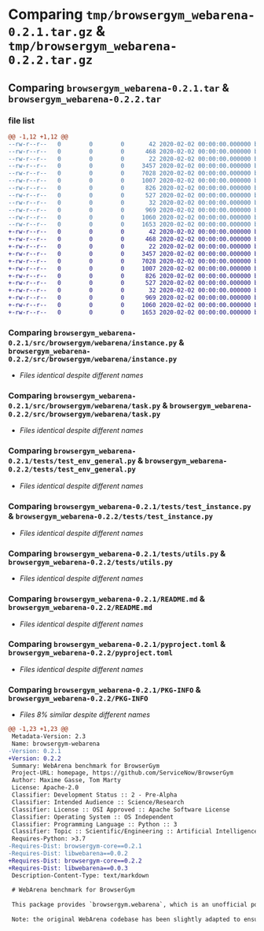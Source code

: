 # Comparing `tmp/browsergym_webarena-0.2.1.tar.gz` & `tmp/browsergym_webarena-0.2.2.tar.gz`

## Comparing `browsergym_webarena-0.2.1.tar` & `browsergym_webarena-0.2.2.tar`

### file list

```diff
@@ -1,12 +1,12 @@
--rw-r--r--   0        0        0       42 2020-02-02 00:00:00.000000 browsergym_webarena-0.2.1/requirements.txt
--rw-r--r--   0        0        0      468 2020-02-02 00:00:00.000000 browsergym_webarena-0.2.1/src/browsergym/webarena/__init__.py
--rw-r--r--   0        0        0       22 2020-02-02 00:00:00.000000 browsergym_webarena-0.2.1/src/browsergym/webarena/config.py
--rw-r--r--   0        0        0     3457 2020-02-02 00:00:00.000000 browsergym_webarena-0.2.1/src/browsergym/webarena/instance.py
--rw-r--r--   0        0        0     7028 2020-02-02 00:00:00.000000 browsergym_webarena-0.2.1/src/browsergym/webarena/task.py
--rw-r--r--   0        0        0     1007 2020-02-02 00:00:00.000000 browsergym_webarena-0.2.1/tests/test_env_general.py
--rw-r--r--   0        0        0      826 2020-02-02 00:00:00.000000 browsergym_webarena-0.2.1/tests/test_instance.py
--rw-r--r--   0        0        0      527 2020-02-02 00:00:00.000000 browsergym_webarena-0.2.1/tests/utils.py
--rw-r--r--   0        0        0       32 2020-02-02 00:00:00.000000 browsergym_webarena-0.2.1/.gitignore
--rw-r--r--   0        0        0      969 2020-02-02 00:00:00.000000 browsergym_webarena-0.2.1/README.md
--rw-r--r--   0        0        0     1060 2020-02-02 00:00:00.000000 browsergym_webarena-0.2.1/pyproject.toml
--rw-r--r--   0        0        0     1653 2020-02-02 00:00:00.000000 browsergym_webarena-0.2.1/PKG-INFO
+-rw-r--r--   0        0        0       42 2020-02-02 00:00:00.000000 browsergym_webarena-0.2.2/requirements.txt
+-rw-r--r--   0        0        0      468 2020-02-02 00:00:00.000000 browsergym_webarena-0.2.2/src/browsergym/webarena/__init__.py
+-rw-r--r--   0        0        0       22 2020-02-02 00:00:00.000000 browsergym_webarena-0.2.2/src/browsergym/webarena/config.py
+-rw-r--r--   0        0        0     3457 2020-02-02 00:00:00.000000 browsergym_webarena-0.2.2/src/browsergym/webarena/instance.py
+-rw-r--r--   0        0        0     7028 2020-02-02 00:00:00.000000 browsergym_webarena-0.2.2/src/browsergym/webarena/task.py
+-rw-r--r--   0        0        0     1007 2020-02-02 00:00:00.000000 browsergym_webarena-0.2.2/tests/test_env_general.py
+-rw-r--r--   0        0        0      826 2020-02-02 00:00:00.000000 browsergym_webarena-0.2.2/tests/test_instance.py
+-rw-r--r--   0        0        0      527 2020-02-02 00:00:00.000000 browsergym_webarena-0.2.2/tests/utils.py
+-rw-r--r--   0        0        0       32 2020-02-02 00:00:00.000000 browsergym_webarena-0.2.2/.gitignore
+-rw-r--r--   0        0        0      969 2020-02-02 00:00:00.000000 browsergym_webarena-0.2.2/README.md
+-rw-r--r--   0        0        0     1060 2020-02-02 00:00:00.000000 browsergym_webarena-0.2.2/pyproject.toml
+-rw-r--r--   0        0        0     1653 2020-02-02 00:00:00.000000 browsergym_webarena-0.2.2/PKG-INFO
```

### Comparing `browsergym_webarena-0.2.1/src/browsergym/webarena/instance.py` & `browsergym_webarena-0.2.2/src/browsergym/webarena/instance.py`

 * *Files identical despite different names*

### Comparing `browsergym_webarena-0.2.1/src/browsergym/webarena/task.py` & `browsergym_webarena-0.2.2/src/browsergym/webarena/task.py`

 * *Files identical despite different names*

### Comparing `browsergym_webarena-0.2.1/tests/test_env_general.py` & `browsergym_webarena-0.2.2/tests/test_env_general.py`

 * *Files identical despite different names*

### Comparing `browsergym_webarena-0.2.1/tests/test_instance.py` & `browsergym_webarena-0.2.2/tests/test_instance.py`

 * *Files identical despite different names*

### Comparing `browsergym_webarena-0.2.1/tests/utils.py` & `browsergym_webarena-0.2.2/tests/utils.py`

 * *Files identical despite different names*

### Comparing `browsergym_webarena-0.2.1/README.md` & `browsergym_webarena-0.2.2/README.md`

 * *Files identical despite different names*

### Comparing `browsergym_webarena-0.2.1/pyproject.toml` & `browsergym_webarena-0.2.2/pyproject.toml`

 * *Files identical despite different names*

### Comparing `browsergym_webarena-0.2.1/PKG-INFO` & `browsergym_webarena-0.2.2/PKG-INFO`

 * *Files 8% similar despite different names*

```diff
@@ -1,23 +1,23 @@
 Metadata-Version: 2.3
 Name: browsergym-webarena
-Version: 0.2.1
+Version: 0.2.2
 Summary: WebArena benchmark for BrowserGym
 Project-URL: homepage, https://github.com/ServiceNow/BrowserGym
 Author: Maxime Gasse, Tom Marty
 License: Apache-2.0
 Classifier: Development Status :: 2 - Pre-Alpha
 Classifier: Intended Audience :: Science/Research
 Classifier: License :: OSI Approved :: Apache Software License
 Classifier: Operating System :: OS Independent
 Classifier: Programming Language :: Python :: 3
 Classifier: Topic :: Scientific/Engineering :: Artificial Intelligence
 Requires-Python: >3.7
-Requires-Dist: browsergym-core==0.2.1
-Requires-Dist: libwebarena==0.0.2
+Requires-Dist: browsergym-core==0.2.2
+Requires-Dist: libwebarena==0.0.3
 Description-Content-Type: text/markdown
 
 # WebArena benchmark for BrowserGym
 
 This package provides `browsergym.webarena`, which is an unofficial port of the [WebArena](https://webarena.dev/) benchmark for BrowserGym.
 
 Note: the original WebArena codebase has been slightly adapted to ensure compatibility.
```

